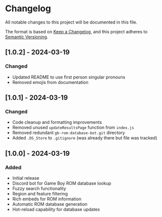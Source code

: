 # Changelog

All notable changes to this project will be documented in this file.

The format is based on [Keep a Changelog](https://keepachangelog.com/en/1.0.0/),
and this project adheres to [Semantic Versioning](https://semver.org/spec/v2.0.0.html).

## [1.0.2] - 2024-03-19

### Changed
- Updated README to use first person singular pronouns
- Removed emojis from documentation

## [1.0.1] - 2024-03-19

### Changed
- Code cleanup and formatting improvements
- Removed unused `updateResultsPage` function from `index.js`
- Removed redundant `gb-rom-database-bot.git` directory
- Added `.DS_Store` to `.gitignore` (was already there but file was tracked)

## [1.0.0] - 2024-03-19

### Added
- Initial release
- Discord bot for Game Boy ROM database lookup
- Fuzzy search functionality
- Region and feature filtering
- Rich embeds for ROM information
- Automatic ROM database generation
- Hot-reload capability for database updates 